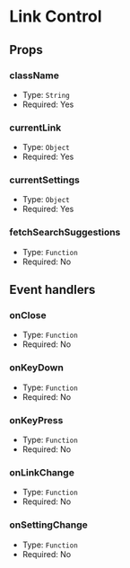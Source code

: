 # Link Control

## Props

### className

- Type: `String`
- Required: Yes

### currentLink

- Type: `Object`
- Required: Yes

### currentSettings

- Type: `Object`
- Required: Yes

### fetchSearchSuggestions

- Type: `Function`
- Required: No

## Event handlers

### onClose

- Type: `Function`
- Required: No

### onKeyDown

- Type: `Function`
- Required: No

### onKeyPress

- Type: `Function`
- Required: No

### onLinkChange

- Type: `Function`
- Required: No

### onSettingChange

- Type: `Function`
- Required: No
